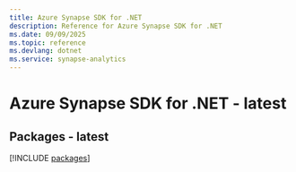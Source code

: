 ```yaml
---
title: Azure Synapse SDK for .NET
description: Reference for Azure Synapse SDK for .NET
ms.date: 09/09/2025
ms.topic: reference
ms.devlang: dotnet
ms.service: synapse-analytics
---
```

# Azure Synapse SDK for .NET - latest
## Packages - latest
[!INCLUDE [packages](synapse-index.md)]